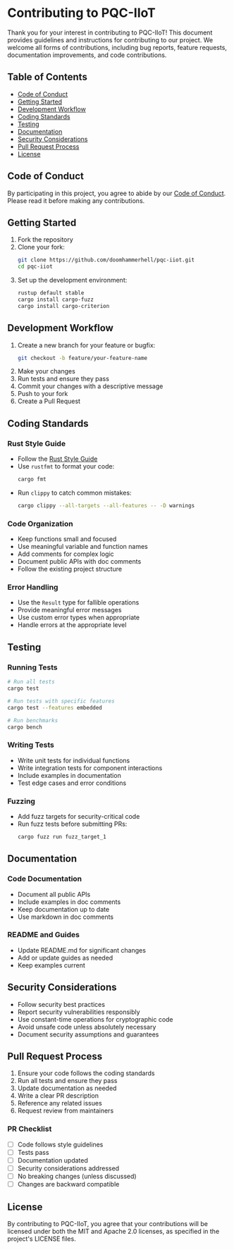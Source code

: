 # Contributing to PQC-IIoT

Thank you for your interest in contributing to PQC-IIoT! This document provides guidelines and instructions for contributing to our project. We welcome all forms of contributions, including bug reports, feature requests, documentation improvements, and code contributions.

## Table of Contents

- [Code of Conduct](#code-of-conduct)
- [Getting Started](#getting-started)
- [Development Workflow](#development-workflow)
- [Coding Standards](#coding-standards)
- [Testing](#testing)
- [Documentation](#documentation)
- [Security Considerations](#security-considerations)
- [Pull Request Process](#pull-request-process)
- [License](#license)

## Code of Conduct

By participating in this project, you agree to abide by our [Code of Conduct](CODE_OF_CONDUCT.md). Please read it before making any contributions.

## Getting Started

1. Fork the repository
2. Clone your fork:
   ```bash
   git clone https://github.com/doomhammerhell/pqc-iiot.git
   cd pqc-iiot
   ```
3. Set up the development environment:
   ```bash
   rustup default stable
   cargo install cargo-fuzz
   cargo install cargo-criterion
   ```

## Development Workflow

1. Create a new branch for your feature or bugfix:
   ```bash
   git checkout -b feature/your-feature-name
   ```
2. Make your changes
3. Run tests and ensure they pass
4. Commit your changes with a descriptive message
5. Push to your fork
6. Create a Pull Request

## Coding Standards

### Rust Style Guide

- Follow the [Rust Style Guide](https://doc.rust-lang.org/1.0.0/style/README.html)
- Use `rustfmt` to format your code:
  ```bash
  cargo fmt
  ```
- Run `clippy` to catch common mistakes:
  ```bash
  cargo clippy --all-targets --all-features -- -D warnings
  ```

### Code Organization

- Keep functions small and focused
- Use meaningful variable and function names
- Add comments for complex logic
- Document public APIs with doc comments
- Follow the existing project structure

### Error Handling

- Use the `Result` type for fallible operations
- Provide meaningful error messages
- Use custom error types when appropriate
- Handle errors at the appropriate level

## Testing

### Running Tests

```bash
# Run all tests
cargo test

# Run tests with specific features
cargo test --features embedded

# Run benchmarks
cargo bench
```

### Writing Tests

- Write unit tests for individual functions
- Write integration tests for component interactions
- Include examples in documentation
- Test edge cases and error conditions

### Fuzzing

- Add fuzz targets for security-critical code
- Run fuzz tests before submitting PRs:
  ```bash
  cargo fuzz run fuzz_target_1
  ```

## Documentation

### Code Documentation

- Document all public APIs
- Include examples in doc comments
- Keep documentation up to date
- Use markdown in doc comments

### README and Guides

- Update README.md for significant changes
- Add or update guides as needed
- Keep examples current

## Security Considerations

- Follow security best practices
- Report security vulnerabilities responsibly
- Use constant-time operations for cryptographic code
- Avoid unsafe code unless absolutely necessary
- Document security assumptions and guarantees

## Pull Request Process

1. Ensure your code follows the coding standards
2. Run all tests and ensure they pass
3. Update documentation as needed
4. Write a clear PR description
5. Reference any related issues
6. Request review from maintainers

### PR Checklist

- [ ] Code follows style guidelines
- [ ] Tests pass
- [ ] Documentation updated
- [ ] Security considerations addressed
- [ ] No breaking changes (unless discussed)
- [ ] Changes are backward compatible

## License

By contributing to PQC-IIoT, you agree that your contributions will be licensed under both the MIT and Apache 2.0 licenses, as specified in the project's LICENSE files. 